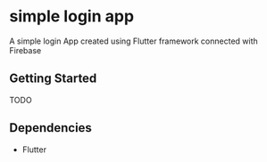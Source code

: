# simple login app

A simple login App created using Flutter framework connected with Firebase

## Getting Started

TODO

## Dependencies

* Flutter
